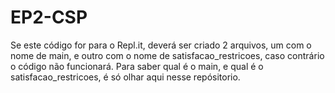 # EP2-CSP
Se este código for para o Repl.it, deverá ser criado 2 arquivos, um com o nome de main, e outro com o nome de satisfacao_restricoes, caso contrário o código não funcionará. Para saber qual é o main, e qual é o satisfacao_restricoes, é só olhar aqui nesse repósitorio.
